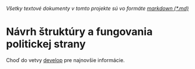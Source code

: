 *Všetky textové dokumenty v tomto projekte sú vo formáte [markdown (*.md)](https://guides.github.com/features/mastering-markdown/)*

# Návrh štruktúry a fungovania politickej strany

Choď do vetvy [develop](https://github.com/drzanik/strana/blob/develop/README.md) pre najnovšie informácie.
